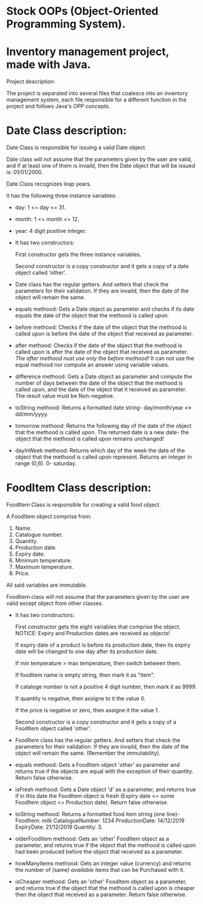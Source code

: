 # Stock OOPs (Object-Oriented Programming System).

# Inventory management project, made with Java.

Project description:

The project is separated into several files that coalesce into an inventory management system, each file responsible for a different function in the project and follows Java's OPP concepts.

# Date Class description:

Date Class is responsible for issuing a valid Date object.

Date class will not assume that the parameters given by the user are valid, and if at least one of them is invaild, then the Date object that will be issued is: 01/01/2000.

Date Class recognizes leap years.

It has the following three instance variables:

* day: 1 <= day <= 31.
* month: 1 <= month <= 12.
* year: 4 digit positive integer.

* It has two constructors:

   First constructor gets the three instance variables.

   Second constructor is a copy constructor and it gets a copy of a date object called 'other'.

* Date class has the regular getters. And setters that check the parameters for their validation. If they are invaild, then the date of the object will remain the same.

* equals methood: Gets a Date object as parameter and checks if its date equals the date of the object that the methood is called upon.

* before methood: Checks if the date of the object that the methood is called upon is before the date of the object that received as parameter.

* after methood: Checks if the date of the object that the methood is called upon is after the date of the object that received as parameter. *The after methood nust use only the before methood!* It can not use the equal methood nor compute an answer using variable values.

* difference methood: Gets a Date object as parameter and compute the number of days between the date of the object that the methood is called upon, and the date of the object that it received as parameter. The result value must be Non-negative.

* toString methood: Returns a formatted date string- day/month/year <-> dd/mm/yyyy.

* tomorrow methood: Returns the following day of the date of the object that the methood is called upon. The returned date is a new date- the object that the methood is called upon remains unchanged!

* dayInWeek methood: Returns which day of the week the date of the object that the methood is called upon represent. Returns an integer in range (0,6). 0- saturday.




# FoodItem Class description:

FoodItem Class is responsible for creating a valid food object.

A FoodItem object comprise from:

1. Name.
2. Catalogue number.
3. Quantity.
4. Production date.
5. Expiry date.
6. Minimum temperature.
7. Maximum temperature.
8. Price.

All said variables are immutable.

FoodItem class will not assume that the parameters given by the user are valid except object from other classes.

* It has two constructors:

   First constructor gets the eight variables that comprise the object. NOTICE: Expiry and Production dates are received as objects!

   If expiry date of a product is before its production date, then its expiry date will be changed to one day after its production date.

     If min temperature > max temperature, then switch between them.

     If fooditem name is empty string, then mark it as "item".

     If cataloge number is not a positive 4 digit number, then mark it as 9999.

     If quantity is negative, then assigne to it the value 0.

     If the price is negative or zero, then assigne it the value 1.


   Second constructor is a copy constructor and it gets a copy of a FoodItem object called 'other'.

* FoodItem class has the regular getters. And setters that check the parameters for their validation. If they are invaild, then the date of the object will remain the same. (Remember the immutability).

* equals methood: Gets a FoodItem object 'other' as parameter and returns true if the objects are equal with the exception of their quantity. Return false otherwise.

* isFresh methood: Gets a Date object 'd' as a parameter, and returns true if in this date the FoodItem object is fresh (Expiry date <= some FoodItem object <= Production date). Return false otherwise.

* toString methood: Returns a formatted food item string (one line)- FoodItem: milk CatalogueNumber: 1234   ProductionDate: 14/12/2019    ExpiryDate: 21/12/2019    Quantity: 3.

* olderFoodItem methood: Gets an 'other' FoodItem object as a parameter, and returns true if the object that the methood is called upon had been produced before the object that received as a parameter.

* howManyItems methood: Gets an integer value (currency) and returns the number of (same) *available* items that can be Purchased with it.

* isCheaper methood: Gets an 'other' FoodItem object as a parameter, and returns true if the object that the methood is called upon is cheaper then the object that received as a parameter. Return false otherwise.

  





